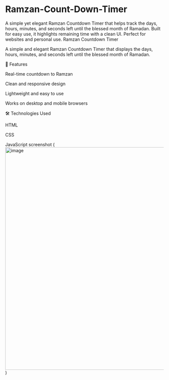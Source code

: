 # Ramzan-Count-Down-Timer
A simple yet elegant Ramzan Countdown Timer that helps track the days, hours, minutes, and seconds left until the blessed month of Ramadan. Built for easy use, it highlights remaining time with a clean UI. Perfect for websites and personal use.
Ramzan Countdown Timer

A simple and elegant Ramzan Countdown Timer that displays the days, hours, minutes, and seconds left until the blessed month of Ramadan.

🌙 Features

Real-time countdown to Ramzan

Clean and responsive design

Lightweight and easy to use

Works on desktop and mobile browsers

🛠️ Technologies Used

HTML

CSS

JavaScript
screenshot
(<img width="1227" height="707" alt="image" src="https://github.com/user-attachments/assets/1403569d-86b1-472c-8bab-090fb14e4e31" />
)

